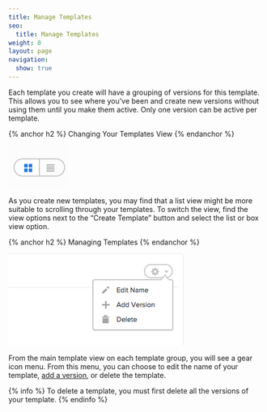 ```yaml
---
title: Manage Templates
seo:
  title: Manage Templates
weight: 0
layout: page
navigation:
  show: true
---
```


Each template you create will have a grouping of versions for this template. This allows you to see where you’ve been and create new versions without using them until you make them active. Only one version can be active per template.

{% anchor h2 %}
Changing Your Templates View
{% endanchor %}

![](/images/template_engine_18.png "Changing your template list view")

As you create new templates, you may find that a list view might be more suitable to scrolling through your templates. To switch the view, find the view options next to the “Create Template” button and select the list or box view option.

{% anchor h2 %}
Managing Templates
{% endanchor %}

![](/images/template_engine_14.png "Managing your Templates")

From the main template view on each template group, you will see a gear icon menu. From this menu, you can choose to edit 
the name of your template, [add a version]({{root_url}}/User_Guide/Transactional_Templates/create_edit.html), or delete the template.

{% info %}
To delete a template, you must first delete all the versions of your template.
{% endinfo %}